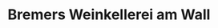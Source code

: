---
title: "Bremers Weinkellerei am Wall"
url: /goettingen/bremers-weinkellerei-am-wall/
shop: Wein
---